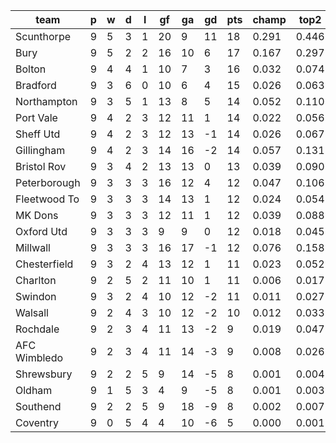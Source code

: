 |     team     | p | w | d | l | gf | ga | gd | pts | champ | top2  | top3  | top4  |  5-7  | bot4  | bot3  | bot2  |
|--------------|---|---|---|---|----|----|----|-----|-------|-------|-------|-------|-------|-------|-------|-------|
| Scunthorpe   | 9 | 5 | 3 | 1 | 20 |  9 | 11 |  18 | 0.291 | 0.446 | 0.559 | 0.640 | 0.163 | 0.004 | 0.002 | 0.001|
| Bury         | 9 | 5 | 2 | 2 | 16 | 10 |  6 |  17 | 0.167 | 0.297 | 0.407 | 0.489 | 0.188 | 0.012 | 0.007 | 0.003|
| Bolton       | 9 | 4 | 4 | 1 | 10 |  7 |  3 |  16 | 0.032 | 0.074 | 0.118 | 0.166 | 0.163 | 0.085 | 0.055 | 0.031|
| Bradford     | 9 | 3 | 6 | 0 | 10 |  6 |  4 |  15 | 0.026 | 0.063 | 0.105 | 0.148 | 0.145 | 0.092 | 0.059 | 0.033|
| Northampton  | 9 | 3 | 5 | 1 | 13 |  8 |  5 |  14 | 0.052 | 0.110 | 0.170 | 0.229 | 0.175 | 0.056 | 0.035 | 0.018|
| Port Vale    | 9 | 4 | 2 | 3 | 12 | 11 |  1 |  14 | 0.022 | 0.056 | 0.093 | 0.137 | 0.147 | 0.098 | 0.065 | 0.036|
| Sheff Utd    | 9 | 4 | 2 | 3 | 12 | 13 | -1 |  14 | 0.026 | 0.067 | 0.113 | 0.161 | 0.153 | 0.092 | 0.062 | 0.033|
| Gillingham   | 9 | 4 | 2 | 3 | 14 | 16 | -2 |  14 | 0.057 | 0.131 | 0.198 | 0.269 | 0.189 | 0.044 | 0.027 | 0.013|
| Bristol Rov  | 9 | 3 | 4 | 2 | 13 | 13 |  0 |  13 | 0.039 | 0.090 | 0.144 | 0.203 | 0.170 | 0.072 | 0.045 | 0.025|
| Peterborough | 9 | 3 | 3 | 3 | 16 | 12 |  4 |  12 | 0.047 | 0.106 | 0.161 | 0.217 | 0.168 | 0.068 | 0.043 | 0.023|
| Fleetwood To | 9 | 3 | 3 | 3 | 14 | 13 |  1 |  12 | 0.024 | 0.054 | 0.089 | 0.129 | 0.133 | 0.115 | 0.076 | 0.042|
| MK Dons      | 9 | 3 | 3 | 3 | 12 | 11 |  1 |  12 | 0.039 | 0.088 | 0.144 | 0.203 | 0.166 | 0.071 | 0.046 | 0.026|
| Oxford Utd   | 9 | 3 | 3 | 3 |  9 |  9 |  0 |  12 | 0.018 | 0.045 | 0.079 | 0.113 | 0.125 | 0.132 | 0.089 | 0.050|
| Millwall     | 9 | 3 | 3 | 3 | 16 | 17 | -1 |  12 | 0.076 | 0.158 | 0.236 | 0.312 | 0.186 | 0.037 | 0.021 | 0.010|
| Chesterfield | 9 | 3 | 2 | 4 | 13 | 12 |  1 |  11 | 0.023 | 0.052 | 0.087 | 0.125 | 0.135 | 0.120 | 0.080 | 0.047|
| Charlton     | 9 | 2 | 5 | 2 | 11 | 10 |  1 |  11 | 0.006 | 0.017 | 0.033 | 0.051 | 0.073 | 0.243 | 0.175 | 0.108|
| Swindon      | 9 | 3 | 2 | 4 | 10 | 12 | -2 |  11 | 0.011 | 0.027 | 0.050 | 0.075 | 0.099 | 0.192 | 0.135 | 0.084|
| Walsall      | 9 | 2 | 4 | 3 | 10 | 12 | -2 |  10 | 0.012 | 0.033 | 0.054 | 0.081 | 0.098 | 0.181 | 0.125 | 0.077|
| Rochdale     | 9 | 2 | 3 | 4 | 11 | 13 | -2 |   9 | 0.019 | 0.047 | 0.082 | 0.124 | 0.127 | 0.118 | 0.081 | 0.048|
| AFC Wimbledo | 9 | 2 | 3 | 4 | 11 | 14 | -3 |   9 | 0.008 | 0.026 | 0.051 | 0.076 | 0.095 | 0.190 | 0.134 | 0.080|
| Shrewsbury   | 9 | 2 | 2 | 5 |  9 | 14 | -5 |   8 | 0.001 | 0.004 | 0.008 | 0.016 | 0.032 | 0.437 | 0.350 | 0.239|
| Oldham       | 9 | 1 | 5 | 3 |  4 |  9 | -5 |   8 | 0.001 | 0.003 | 0.005 | 0.010 | 0.022 | 0.510 | 0.423 | 0.311|
| Southend     | 9 | 2 | 2 | 5 |  9 | 18 | -9 |   8 | 0.002 | 0.007 | 0.014 | 0.024 | 0.042 | 0.373 | 0.286 | 0.192|
| Coventry     | 9 | 0 | 5 | 4 |  4 | 10 | -6 |   5 | 0.000 | 0.001 | 0.002 | 0.004 | 0.009 | 0.659 | 0.577 | 0.468|
